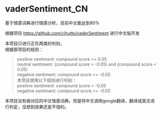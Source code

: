 # vaderSentiment_CN
基于情感词典进行情感分析，目前中文能达到80%

根据项目 https://github.com/cjhutto/vaderSentiment 进行中文版开发

本项目只进行正负两类的判别，<br>
根据原项目的规则：<br>
>positive sentiment: compound score >= 0.05<br>
neutral sentiment: (compound score > -0.05) and (compound score < 0.05)<br>
negative sentiment: compound score <= -0.05<br>
本项目使用以下规则进行判别：<br>
positive sentiment: compound score > -0.05<br>
negative sentiment: compound score <= -0.05<br>
  
本项目没有做对应的中文情感词典，而是将中文调用google翻译，翻译成英文进行判定，没想到效果还是不错的。

